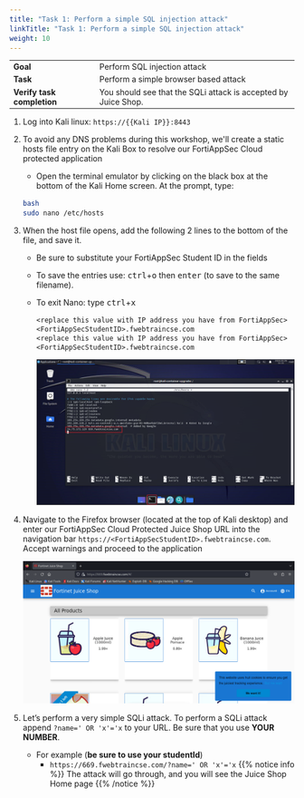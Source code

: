 ```yaml
---
title: "Task 1: Perform a simple SQL injection attack"
linkTitle: "Task 1: Perform a simple SQL injection attack"
weight: 10
---
```



|                            |    |  
|----------------------------| ----
| **Goal**                   | Perform SQL injection attack
| **Task**                   | Perform a simple browser based attack
| **Verify task completion** | You should see that the SQLi attack is accepted by Juice Shop.


1. Log into Kali linux: ```https://{{Kali IP}}:8443```

2. To avoid any DNS problems during this workshop, we'll create a static hosts file entry on the Kali Box to resolve our FortiAppSec Cloud protected application
   - Open the terminal emulator by clicking on the black box at the bottom of the Kali Home screen. At the prompt, type:

    ```sh
    bash
    sudo nano /etc/hosts
    ```

3. When the host file opens, add the following 2 lines to the bottom of the file, and save it.
    - Be sure to substitute your FortiAppSec Student ID in the fields   
    - To save the entries use: <kbd>ctrl</kbd>+<kbd>o</kbd> then  <kbd>enter</kbd> (to save to the same filename). 
    - To exit Nano: type <kbd>ctrl</kbd>+<kbd>x</kbd>

       ```
       <replace this value with IP address you have from FortiAppSec>    <FortiAppSecStudentID>.fwebtraincse.com
       <replace this value with IP address you have from FortiAppSec>   <FortiAppSecStudentID>.fwebtraincse.com
      ```    
      ![Hosts](hosts.png)
 
4. Navigate to the Firefox browser (located at the top of Kali desktop) and enter our FortiAppSec Cloud Protected Juice Shop URL into the navigation bar ```https://<FortiAppSecStudentID>.fwebtraincse.com```.  Accept warnings and proceed to the application

    ![stud-home](studhome.png)

5. Let’s perform a very simple SQLi attack. To perform a SQLi attack append ```?name=' OR 'x'='x``` to your URL.  Be sure that you use **YOUR NUMBER**.

   - For example (**be sure to use your studentId**)
     - ```https://669.fwebtraincse.com/?name=' OR 'x'='x```
    {{% notice info %}}
    The attack will go through, and you will see the Juice Shop Home page
    {{% /notice %}}

